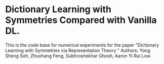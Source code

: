 # Dictionary Learning with Symmetries Compared with Vanilla DL.
This is the code base for numerical experiments for the paper "Dictionary Learning with Symmetries via Representation Theory
 "
 Authors: Yong Sheng Soh, Zhuohang Feng, Subhroshekhar Ghosh, Aaron Yi Rui Low.
